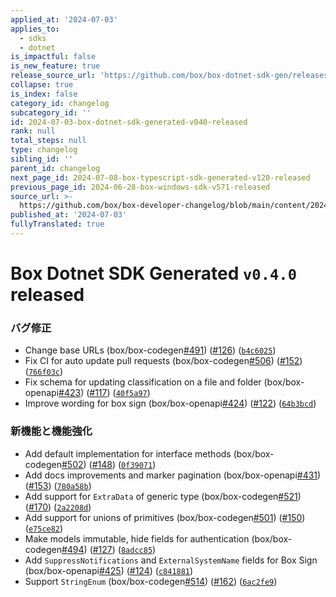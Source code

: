```yaml
---
applied_at: '2024-07-03'
applies_to:
  - sdks
  - dotnet
is_impactful: false
is_new_feature: true
release_source_url: 'https://github.com/box/box-dotnet-sdk-gen/releases/tag/v0.4.0'
collapse: true
is_index: false
category_id: changelog
subcategory_id: ''
id: 2024-07-03-box-dotnet-sdk-generated-v040-released
rank: null
total_steps: null
type: changelog
sibling_id: ''
parent_id: changelog
next_page_id: 2024-07-08-box-typescript-sdk-generated-v120-released
previous_page_id: 2024-06-28-box-windows-sdk-v571-released
source_url: >-
  https://github.com/box/box-developer-changelog/blob/main/content/2024/07-03-box-dotnet-sdk-generated-v040-released.md
published_at: '2024-07-03'
fullyTranslated: true
---
```

# Box Dotnet SDK Generated `v0.4.0` released

### バグ修正

* Change base URLs (box/box-codegen[#491][1]) ([#126][2]) ([`b4c6025`][3])
* Fix CI for auto update pull requests (box/box-codegen[#506][4]) ([#152][5]) ([`766f03c`][6])
* Fix schema for updating classification on a file and folder (box/box-openapi[#423][7]) ([#117][8]) ([`40f5a97`][9])
* Improve wording for box sign (box/box-openapi[#424][10]) ([#122][11]) ([`64b3bcd`][12])

### 新機能と機能強化

* Add default implementation for interface methods (box/box-codegen[#502][13]) ([#148][14]) ([`0f39071`][15])
* Add docs improvements and marker pagination (box/box-openapi[#431][16]) ([#153][17]) ([`780a58b`][18])
* Add support for `ExtraData` of generic type (box/box-codegen[#521][19]) ([#170][20]) ([`2a2208d`][21])
* Add support for unions of primitives (box/box-codegen[#501][22]) ([#150][23]) ([`e75ce82`][24])
* Make models immutable, hide fields for authentication (box/box-codegen[#494][25]) ([#127][26]) ([`8adcc85`][27])
* Add `SuppressNotifications` and `ExternalSystemName` fields for Box Sign (box/box-openapi[#425][28]) ([#124][29]) ([`c841881`][30])
* Support `StringEnum` (box/box-codegen[#514][31]) ([#162][32]) ([`6ac2fe9`][33])

[1]: https://github.com/box/box-codegen/issues/491

[2]: https://github.com/box/box-codegen/issues/126

[3]: https://github.com/box/box-codegen/commit/b4c6025dc7039e923b19282333f162bb9d3469a9

[4]: https://github.com/box/box-codegen/issues/506

[5]: https://github.com/box/box-codegen/issues/152

[6]: https://github.com/box/box-codegen/commit/766f03c743b7a2ab363135ff282e468b6b71d377

[7]: https://github.com/box/box-codegen/issues/423

[8]: https://github.com/box/box-codegen/issues/117

[9]: https://github.com/box/box-codegen/commit/40f5a97ea44118ff9425e8b0ebb767d9ed08cee7

[10]: https://github.com/box/box-codegen/issues/424

[11]: https://github.com/box/box-codegen/issues/122

[12]: https://github.com/box/box-codegen/commit/64b3bcd2d99039d1c881a565de6e7bc40dfe7aa9

[13]: https://github.com/box/box-codegen/issues/502

[14]: https://github.com/box/box-codegen/issues/148

[15]: https://github.com/box/box-codegen/commit/0f39071d2442b9d07f9c51de8a5a757b16cc4fe7

[16]: https://github.com/box/box-codegen/issues/431

[17]: https://github.com/box/box-codegen/issues/153

[18]: https://github.com/box/box-codegen/commit/780a58b4d4b18c357381c76dd5e72dd791a20d89

[19]: https://github.com/box/box-codegen/issues/521

[20]: https://github.com/box/box-codegen/issues/170

[21]: https://github.com/box/box-codegen/commit/2a2208d422f5beb1718576acdc10d9eb973ba95c

[22]: https://github.com/box/box-codegen/issues/501

[23]: https://github.com/box/box-codegen/issues/150

[24]: https://github.com/box/box-codegen/commit/e75ce82b09641d4bec439d620facbbf25da97845

[25]: https://github.com/box/box-codegen/issues/494

[26]: https://github.com/box/box-codegen/issues/127

[27]: https://github.com/box/box-codegen/commit/8adcc858ef0f924f168406b031d379c786fa90d0

[28]: https://github.com/box/box-codegen/issues/425

[29]: https://github.com/box/box-codegen/issues/124

[30]: https://github.com/box/box-codegen/commit/c841881cea9b0636bb624fe45d77c2817327dd35

[31]: https://github.com/box/box-codegen/issues/514

[32]: https://github.com/box/box-codegen/issues/162

[33]: https://github.com/box/box-codegen/commit/6ac2fe9811efde6b02cd3ca50834b0bdafea1ab3
